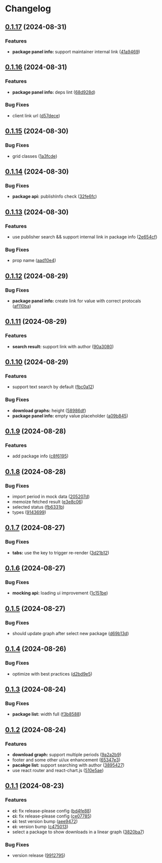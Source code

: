 # Changelog

## [0.1.17](https://github.com/GloryWong/npm-stat/compare/npm-stat-v0.1.16...npm-stat-v0.1.17) (2024-08-31)


### Features

* **package panel info:** support maintainer internal link ([41a9469](https://github.com/GloryWong/npm-stat/commit/41a9469b6632e104ac8191f5a4ff1ab90b1822a6))

## [0.1.16](https://github.com/GloryWong/npm-stat/compare/npm-stat-v0.1.15...npm-stat-v0.1.16) (2024-08-31)


### Features

* **package panel info:** deps lint ([68d928d](https://github.com/GloryWong/npm-stat/commit/68d928d5b4537fea5b6150363bc98c3b75816cd1))


### Bug Fixes

* client link url ([d57dece](https://github.com/GloryWong/npm-stat/commit/d57decefcade26c135c7eccdc4c68a6f163eb731))

## [0.1.15](https://github.com/GloryWong/npm-stat/compare/npm-stat-v0.1.14...npm-stat-v0.1.15) (2024-08-30)


### Bug Fixes

* grid classes ([1a3fcde](https://github.com/GloryWong/npm-stat/commit/1a3fcded12d5d160349a94c74768687f32375b40))

## [0.1.14](https://github.com/GloryWong/npm-stat/compare/npm-stat-v0.1.13...npm-stat-v0.1.14) (2024-08-30)


### Bug Fixes

* **package api:** publishInfo check ([32fe6fc](https://github.com/GloryWong/npm-stat/commit/32fe6fc5d1d0ac4a115a2d8efa1ade63f35fd087))

## [0.1.13](https://github.com/GloryWong/npm-stat/compare/npm-stat-v0.1.12...npm-stat-v0.1.13) (2024-08-30)


### Features

* use publisher search && support internal link in package info ([2e654cf](https://github.com/GloryWong/npm-stat/commit/2e654cf331d6abbc4b93a149b3f9d5568390bc67))


### Bug Fixes

* prop name ([aad10e4](https://github.com/GloryWong/npm-stat/commit/aad10e4555dd8ae15d461c048fcb47f1dc53d50a))

## [0.1.12](https://github.com/GloryWong/npm-stat/compare/npm-stat-v0.1.11...npm-stat-v0.1.12) (2024-08-29)


### Bug Fixes

* **package panel info:** create link for value with correct protocals ([af110ba](https://github.com/GloryWong/npm-stat/commit/af110ba0bebe256326d43a3bf32368e1f3a236f6))

## [0.1.11](https://github.com/GloryWong/npm-stat/compare/npm-stat-v0.1.10...npm-stat-v0.1.11) (2024-08-29)


### Features

* **search result:** support link with author ([90a3080](https://github.com/GloryWong/npm-stat/commit/90a308057c6ce7b51935c4d88331ed1371d0f966))

## [0.1.10](https://github.com/GloryWong/npm-stat/compare/npm-stat-v0.1.9...npm-stat-v0.1.10) (2024-08-29)


### Features

* support text search by default ([fbc0a12](https://github.com/GloryWong/npm-stat/commit/fbc0a12c407ebe8b9fcee57612a7c6e51d1c1834))


### Bug Fixes

* **download graphs:** height ([58986df](https://github.com/GloryWong/npm-stat/commit/58986dfff6f18338e2573161ad2f61c28c663b52))
* **package panel info:** empty value placeholder ([a09b845](https://github.com/GloryWong/npm-stat/commit/a09b84562543aab75b6872e2720b59644a017769))

## [0.1.9](https://github.com/GloryWong/npm-stat/compare/npm-stat-v0.1.8...npm-stat-v0.1.9) (2024-08-28)


### Features

* add package info ([c8f6195](https://github.com/GloryWong/npm-stat/commit/c8f61956a95314cd5288399f57c5e52488973c6c))

## [0.1.8](https://github.com/GloryWong/npm-stat/compare/npm-stat-v0.1.7...npm-stat-v0.1.8) (2024-08-28)


### Bug Fixes

* import period in mock data ([205207d](https://github.com/GloryWong/npm-stat/commit/205207d01318120357ac5cd57d69741c167507b9))
* memoize fetched result ([e3e8c06](https://github.com/GloryWong/npm-stat/commit/e3e8c06b190bafc41c14b935b75c9a965e2b01b6))
* selected status ([fb6331b](https://github.com/GloryWong/npm-stat/commit/fb6331bb999412d846995a9030b65d056e460418))
* types ([9143699](https://github.com/GloryWong/npm-stat/commit/9143699742623ace57f28be8a7f7afd6ff283462))

## [0.1.7](https://github.com/GloryWong/npm-stat/compare/npm-stat-v0.1.6...npm-stat-v0.1.7) (2024-08-27)


### Bug Fixes

* **tabs:** use the key to trigger re-render ([3d21b12](https://github.com/GloryWong/npm-stat/commit/3d21b126179ec5d571849916a7e181074a5f2e0d))

## [0.1.6](https://github.com/GloryWong/npm-stat/compare/npm-stat-v0.1.5...npm-stat-v0.1.6) (2024-08-27)


### Bug Fixes

* **mocking api:** loading ui improvement ([1c151be](https://github.com/GloryWong/npm-stat/commit/1c151bea4d836db91f6d90450f2ae9c3906decb0))

## [0.1.5](https://github.com/GloryWong/npm-stat/compare/npm-stat-v0.1.4...npm-stat-v0.1.5) (2024-08-27)


### Bug Fixes

* should update graph after select new package ([d69b13d](https://github.com/GloryWong/npm-stat/commit/d69b13dda18085931150bae62c2d669e2abea454))

## [0.1.4](https://github.com/GloryWong/npm-stat/compare/npm-stat-v0.1.3...npm-stat-v0.1.4) (2024-08-26)


### Bug Fixes

* optimize with best practices ([d2bd9e5](https://github.com/GloryWong/npm-stat/commit/d2bd9e5e8b4b1e813e4c15440b461b733d76bbd5))

## [0.1.3](https://github.com/GloryWong/npm-stat/compare/npm-stat-v0.1.2...npm-stat-v0.1.3) (2024-08-24)


### Bug Fixes

* **package list:** width full ([f3b8588](https://github.com/GloryWong/npm-stat/commit/f3b858880c0f2f4c1925858acf1d99d4d25a9a81))

## [0.1.2](https://github.com/GloryWong/npm-stat/compare/npm-stat-v0.1.1...npm-stat-v0.1.2) (2024-08-24)


### Features

* **download graph:** support multiple periods ([9a2a2b9](https://github.com/GloryWong/npm-stat/commit/9a2a2b9c331f8eb23fc7491bb597de73bdb2a88d))
* footer and some other ui/ux enhancement ([65347e3](https://github.com/GloryWong/npm-stat/commit/65347e396ebeb5dbf45714a32db36d7356d60548))
* **pacakge list:** support searching with author ([3895427](https://github.com/GloryWong/npm-stat/commit/38954279f9d2957741e8af9c03e04c106bcc2876))
* use react router and react-chart.js ([510e5ae](https://github.com/GloryWong/npm-stat/commit/510e5ae47170eafeed3b1a85f71489197e0a3272))

## [0.1.1](https://github.com/GloryWong/npm-stat/compare/npm-stat-v0.1.0...npm-stat-v0.1.1) (2024-08-23)


### Features

* **ci:** fix release-please config ([bd4fe88](https://github.com/GloryWong/npm-stat/commit/bd4fe889034314a3cbf885a3545a8f651bed0da8))
* **ci:** fix release-please config ([ce07785](https://github.com/GloryWong/npm-stat/commit/ce077857bdeec534ff118cee431e6358fd133c1b))
* **ci:** test version bump ([aee9472](https://github.com/GloryWong/npm-stat/commit/aee9472a9f24572f9d26df1a68529424c08b9226))
* **ci:** version bump ([c475013](https://github.com/GloryWong/npm-stat/commit/c475013420a205c227935409f84395e01fa8df8a))
* select a package to show downloads in a linear graph ([3820ba7](https://github.com/GloryWong/npm-stat/commit/3820ba7f67603b8eb5fa74cc7a282ccb5d7c6a56))


### Bug Fixes

* version release ([9912795](https://github.com/GloryWong/npm-stat/commit/9912795159d4834872869952e0508eb9dceb6b97))
